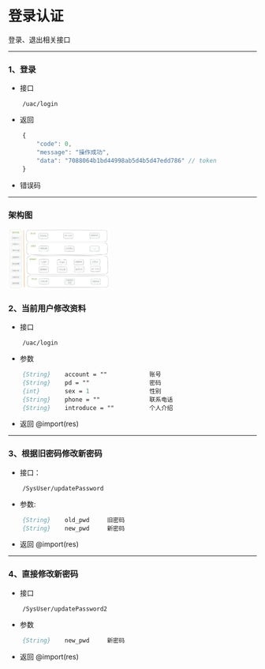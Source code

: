 # 登录认证

登录、退出相关接口

---

### 1、登录
- 接口
``` api
	/uac/login
```
- 返回
``` js
	{
		"code": 0,
		"message": "操作成功",
		"data": "7088064b1bd44998ab5d4b5d47edd786" // token
	}
```
- 错误码


--- 
### 架构图
<img src="../assets/架构图.png" style="zoom:20%">

### 2、当前用户修改资料
- 接口
``` api
	/uac/login
```
- 参数
``` p 
	{String}	account = ""			账号
	{String}	pd = ""			        密码
	{int}		sex = 1					性别
	{String}	phone = ""				联系电话
	{String}	introduce = ""			个人介绍
```
- 返回 
@import(res)


--- 
### 3、根据旧密码修改新密码
- 接口：
``` api
	/SysUser/updatePassword
```
- 参数: 
``` p
	{String}	old_pwd		旧密码
	{String}	new_pwd		新密码
```
- 返回 
@import(res)

--- 
### 4、直接修改新密码
- 接口
``` api
	/SysUser/updatePassword2
```
- 参数
``` p
	{String}	new_pwd		新密码
```
- 返回 
@import(res)








